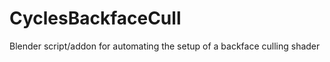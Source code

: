 CyclesBackfaceCull
==================

Blender script/addon for automating the setup of a backface culling shader
